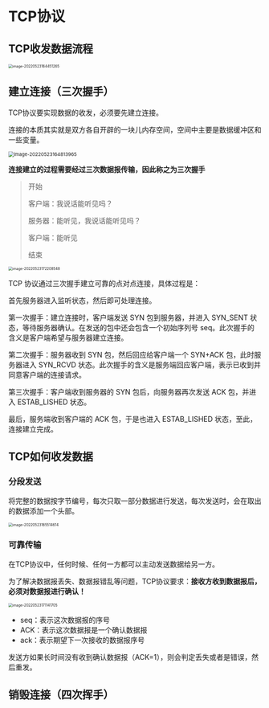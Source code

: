 # TCP协议

## TCP收发数据流程

<img src="https://penguinbucket.obs.cn-southwest-2.myhuaweicloud.com/img/image-20220523164451265.png" alt="image-20220523164451265" style="zoom: 50%;" />

## 建立连接（三次握手）

TCP协议要实现数据的收发，必须要先建立连接。

连接的本质其实就是双方各自开辟的一块儿内存空间，空间中主要是数据缓冲区和一些变量。

<img src="https://penguinbucket.obs.cn-southwest-2.myhuaweicloud.com/img/image-20220523164813965.png" alt="image-20220523164813965" style="zoom: 67%;" />

**连接建立的过程需要经过三次数据报传输，因此称之为三次握手**

> 开始
>
> 客户端：我说话能听见吗？
>
> 服务器：能听见，我说话能听见吗？
>
> 客户端：能听见
>
> 结束

<img src="https://penguinbucket.obs.cn-southwest-2.myhuaweicloud.com/img/image-20220523172208548.png" alt="image-20220523172208548" style="zoom:50%;" />

TCP 协议通过三次握手建立可靠的点对点连接，具体过程是：

首先服务器进入监听状态，然后即可处理连接。

第一次握手：建立连接时，客户端发送 SYN 包到服务器，并进入 SYN_SENT 状态，等待服务器确认。在发送的包中还会包含一个初始序列号 seq。此次握手的含义是客户端希望与服务器建立连接。

第二次握手：服务器收到 SYN 包，然后回应给客户端一个 SYN+ACK 包，此时服务器进入 SYN_RCVD 状态。此次握手的含义是服务端回应客户端，表示已收到并同意客户端的连接请求。

第三次握手：客户端收到服务器的 SYN 包后，向服务器再次发送 ACK 包，并进入 ESTAB_LISHED 状态。

最后，服务端收到客户端的 ACK 包，于是也进入 ESTAB_LISHED 状态，至此，连接建立完成。

## TCP如何收发数据

### 分段发送

将完整的数据按字节编号，每次只取一部分数据进行发送，每次发送时，会在取出的数据添加一个头部。

<img src="https://penguinbucket.obs.cn-southwest-2.myhuaweicloud.com/img/image-20220523165514614.png" alt="image-20220523165514614" style="zoom: 50%;" />

### 可靠传输

在TCP协议中，任何时候、任何一方都可以主动发送数据给另一方。

为了解决数据报丢失、数据报错乱等问题，TCP协议要求：**接收方收到数据报后，必须对数据报进行确认！**

<img src="https://penguinbucket.obs.cn-southwest-2.myhuaweicloud.com/img/image-20220523171141705.png" alt="image-20220523171141705" style="zoom: 50%;" />

- seq：表示这次数据报的序号
- ACK：表示这次数据报是一个确认数据报
- ack：表示期望下一次接收的数据报序号

发送方如果长时间没有收到确认数据报（ACK=1），则会判定丢失或者是错误，然后重发。

## 销毁连接（四次挥手）

